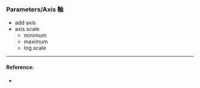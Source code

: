 ### Parameters/Axis 軸
    
- add axis
- axis scale
    - minimum
    - maximum
    - log scale



----

#### Reference: 
- []()